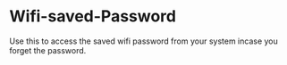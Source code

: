 # Wifi-saved-Password
Use this to access the saved wifi password from your system incase you forget the password.
